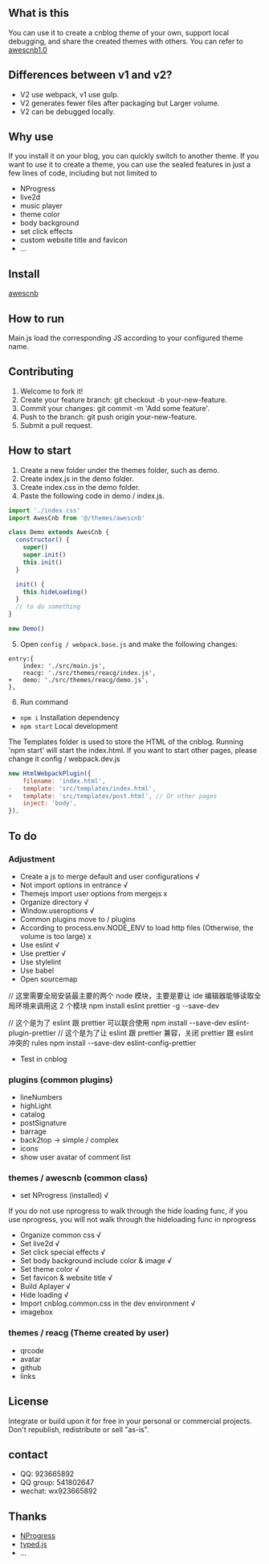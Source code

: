 ## What is this

You can use it to create a cnblog theme of your own, support local debugging, and share the created themes with others. You can refer to [awescnb1.0](https://gitee.com/guangzan/awescnb)

## Differences between v1 and v2?

- V2 use webpack, v1 use gulp.
- V2 generates fewer files after packaging but Larger volume.
- V2 can be debugged locally.

## Why use

If you install it on your blog, you can quickly switch to another theme. If you want to use it to create a theme, you can use the sealed features in just a few lines of code, including but not limited to

- NProgress
- live2d
- music player
- theme color
- body background
- set click effects
- custom website title and favicon
- ...

## Install

[awescnb](https://www.cnblogs.com/guangzan/p/12256583.html)

## How to run

Main.js load the corresponding JS according to your configured theme name.

## Contributing

1. Welcome to fork it!
2. Create your feature branch: git checkout -b your-new-feature.
3. Commit your changes: git commit -m 'Add some feature'.
4. Push to the branch: git push origin your-new-feature.
5. Submit a pull request.

## How to start

1. Create a new folder under the themes folder, such as demo.
2. Create index.js in the demo folder.
3. Create index.css in the demo folder.
4. Paste the following code in demo / index.js.

```js
import './index.css'
import AwesCnb from '@/themes/awescnb'

class Demo extends AwesCnb {
  constructor() {
    super()
    super.init()
    this.init()
  }

  init() {
    this.hideLoading()
  }
  // to do something
}

new Demo()
```

5. Open `config / webpack.base.js` and make the following changes:

```
entry:{
    index: './src/main.js',
    reacg: './src/themes/reacg/index.js',
+   demo: './src/themes/reacg/demo.js',
},
```

6. Run command

- `npm i` Installation dependency
- `npm start` Local development

The Templates folder is used to store the HTML of the cnblog. Running 'npm start' will start the index.html. If you want to start other pages, please change it config / webpack.dev.js

```js
new HtmlWebpackPlugin({
    filename: 'index.html',
-   template: 'src/templates/index.html',
+   template: 'src/templates/post.html', // Or other pages
    inject: 'body',
}),
```

## To do

### Adjustment

- Create a js to merge default and user configurations √
- Not import options in entrance √
- Themejs import user options from mergejs x
- Organize directory √
- Window.useroptions √
- Common plugins move to / plugins
- According to process.env.NODE_ENV to load http files (Otherwise, the volume is too large) x
- Use eslint √
- Use prettier √
- Use stylelint
- Use babel
- Open sourcemap

// 这里需要全局安装最主要的两个 node 模块，主要是要让 ide 编辑器能够读取全局环境来调用这 2 个模块
npm install eslint prettier -g --save-dev

// 这个是为了 eslint 跟 prettier 可以联合使用
npm install --save-dev eslint-plugin-prettier
// 这个是为了让 eslint 跟 prettier 兼容，关闭 prettier 跟 eslint 冲突的 rules
npm install --save-dev eslint-config-prettier

- Test in cnblog

### plugins (common plugins)

- lineNumbers
- highLight
- catalog
- postSignature
- barrage
- back2top -> simple / complex
- icons
- show user avatar of comment list

### themes / awescnb (common class)

- set NProgress (installed) √

If you do not use nprogress to walk through the hide loading func, if you use nprogress, you will not walk through the hideloading func in nprogress

- Organize common css √
- Set live2d √
- Set click special effects √
- Set body background include color & image √
- Set theme color √
- Set favicon & website title √
- Build Aplayer √
- Hide loading √
- Import cnblog.common.css in the dev environment √
- imagebox

### themes / reacg (Theme created by user)

- qrcode
- avatar
- github
- links

## License

Integrate or build upon it for free in your personal or commercial projects. Don't republish, redistribute or sell "as-is".

## contact

- QQ: 923665892
- QQ group: 541802647
- wechat: wx923665892

## Thanks

- [NProgress](http://ricostacruz.com/nprogress/)
- [typed.js](https://github.com/mattboldt/typed.js)
- ...
